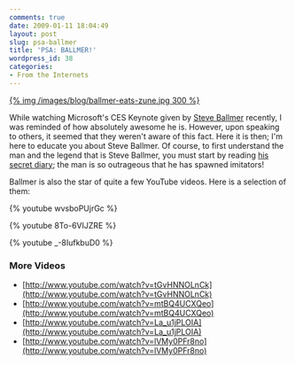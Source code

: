 ```yaml
---
comments: true
date: 2009-01-11 18:04:49
layout: post
slug: psa-ballmer
title: 'PSA: BALLMER!'
wordpress_id: 38
categories:
- From the Internets
---
```


[{% img /images/blog/ballmer-eats-zune.jpg 300 %}](/images/blog/ballmer-eats-zune.jpg)

While watching Microsoft's CES Keynote given by [Steve Ballmer](http://en.wikipedia.org/wiki/Steve_Ballmer) recently, I was reminded of how absolutely awesome he is. However, upon speaking to others, it seemed that they weren't aware of this fact. Here it is then; I'm here to educate you about Steve Ballmer. Of course, to first understand the man and the legend that is Steve Ballmer, you must start by reading [his secret diary](http://fakesteveballmer.blogspot.com/); the man is so outrageous that he has spawned imitators!

Ballmer is also the star of quite a few YouTube videos. Here is a selection of them:

{% youtube wvsboPUjrGc %}

{% youtube 8To-6VIJZRE %}

{% youtube _-8IufkbuD0 %}

### More Videos

* [http://www.youtube.com/watch?v=tGvHNNOLnCk](http://www.youtube.com/watch?v=tGvHNNOLnCk)
* [http://www.youtube.com/watch?v=mtBQ4UCXQeo](http://www.youtube.com/watch?v=mtBQ4UCXQeo)
* [http://www.youtube.com/watch?v=La_u1jPLOIA](http://www.youtube.com/watch?v=La_u1jPLOIA)
* [http://www.youtube.com/watch?v=lVMy0PFr8no](http://www.youtube.com/watch?v=lVMy0PFr8no)
